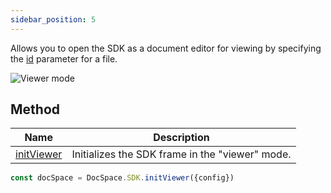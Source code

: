 ```yaml
---
sidebar_position: 5
---
```


Allows you to open the SDK as a document editor for viewing by specifying the [id](../Config.md#id) parameter for a file.

![Viewer mode](/assets/images/docspace/viewer-mode.png)

## Method

| Name                                            | Description                                     |
| ----------------------------------------------- | ----------------------------------------------- |
| [initViewer](../Methods.md#initviewer) | Initializes the SDK frame in the "viewer" mode. |

``` ts
const docSpace = DocSpace.SDK.initViewer({config})
```
